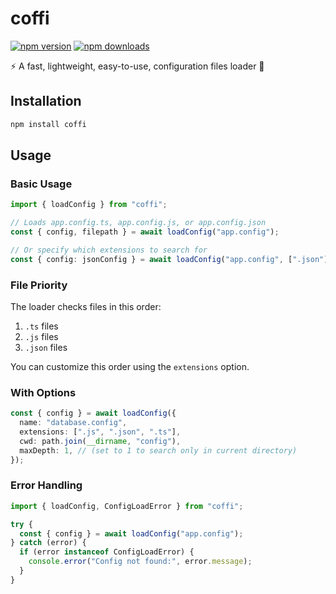 # coffi

[![npm version](https://img.shields.io/npm/v/coffi.svg?style=flat-square)](https://www.npmjs.com/package/coffi)
[![npm downloads](https://img.shields.io/npm/dm/coffi.svg?style=flat-square)](https://www.npmjs.com/package/coffi)

⚡️ A fast, lightweight, easy-to-use, configuration files loader 📄

## Installation

```bash
npm install coffi
```

## Usage

### Basic Usage

```typescript
import { loadConfig } from "coffi";

// Loads app.config.ts, app.config.js, or app.config.json
const { config, filepath } = await loadConfig("app.config");

// Or specify which extensions to search for
const { config: jsonConfig } = await loadConfig("app.config", [".json"]);

```

### File Priority

The loader checks files in this order:

1. `.ts` files
2. `.js` files
3. `.json` files

You can customize this order using the `extensions` option.

### With Options

```typescript
const { config } = await loadConfig({
  name: "database.config",
  extensions: [".js", ".json", ".ts"],
  cwd: path.join(__dirname, "config"),
  maxDepth: 1, // (set to 1 to search only in current directory)
});
```

### Error Handling

```typescript
import { loadConfig, ConfigLoadError } from "coffi";

try {
  const { config } = await loadConfig("app.config");
} catch (error) {
  if (error instanceof ConfigLoadError) {
    console.error("Config not found:", error.message);
  }
}
```
